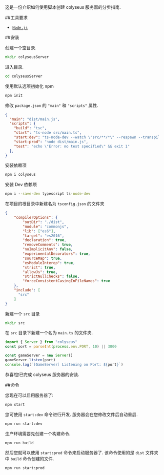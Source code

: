 这是一份介绍如何使用脚本创建 colyseus 服务器的分步指南.

##工具要求

- [`Node.js`](https://nodejs.org/)

##安装

创建一个空目录.
```cmd
mkdir colyseusServer
```

进入目录.
```cmd
cd colyseusServer
```

使用默认选项初始化 npm
```cmd
npm init
```
修改 `package.json` 的 `"main"` 和 `"scripts"` 属性.
```json
{
  "main": "dist/main.js",
  "scripts": {
    "build": "tsc",
    "start": "ts-node src/main.ts",
    "start:dev": "ts-node-dev --watch \"src/**/*\" --respawn --transpile-only src/main.ts ",
    "start:prod": "node dist/main.js",
    "test": "echo \"Error: no test specified\" && exit 1"
  },
}
```

安装依赖项
```cmd
npm i colyseus
```

安装 Dev 依赖项
```cmd
npm i --save-dev typescript ts-node-dev
```

在项目的根目录中新建名为 `tsconfig.json` 的文件夹
```json
{
    "compilerOptions": {
        "outDir": "./dist",
        "module": "commonjs",
        "lib": ["es6"],
        "target": "es2016",
        "declaration": true,
        "removeComments": true,
        "noImplicitAny": false,
        "experimentalDecorators": true,
        "sourceMap": true,
        "esModuleInterop": true,
        "strict": true,
        "allowJs": true,
        "strictNullChecks": false,
        "forceConsistentCasingInFileNames": true
    },
    "include": [
      "src"
    ]
}
```

新建一个 `src` 目录
```cmd
mkdir src
```

在 `src` 目录下新建一个名为 `main.ts` 的文件夹.
```ts
import { Server } from "colyseus"
const port = parseInt(process.env.PORT, 10) || 3000

const gameServer = new Server()
gameServer.listen(port)
console.log(`[GameServer] Listening on Port: ${port}`)
```

恭喜!您已完成 colyseus 服务器的安装.

##命令

您现在可以启用服务器了:
```cmd
npm start
```

您可使用 `start:dev` 命令进行开发. 服务器会在您修改文件后自动重启.
```cmd
npm run start:dev
```

生产环境需要先创建一个构建命令.
```cmd
npm run build
```

然后您就可以使用 `start:prod` 命令来启动服务器了. 该命令使用的是 `dist` 文件夹中 `build` 命令创建的文件.
```cmd
npm run start:prod
```
